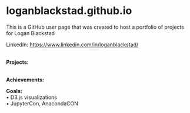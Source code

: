 # loganblackstad.github.io

This is a GitHub user page that was created to host a portfolio of projects for Logan Blackstad

LinkedIn:  https://www.linkedin.com/in/loganblackstad/

<br>
<b>Projects:</b>
<br>
<br>

<b>Achievements:</b>


<b>Goals:</b><br>
• D3.js visualizations<br>
• JupyterCon, AnacondaCON<br>
